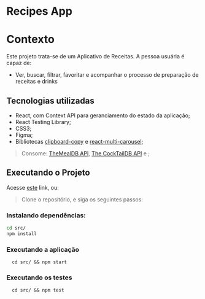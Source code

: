 # Recipes App

# Contexto

Este projeto trata-se de um Aplicativo de Receitas. A pessoa usuária é capaz de:

 - Ver, buscar, filtrar, favoritar e acompanhar o processo de preparação de receitas e drinks

## Tecnologias utilizadas

 - React, com Context API para geranciamento do estado da aplicação;
 - React Testing Library;
 - CSS3; 
 - Figma;
 - Bibliotecas [clipboard-copy](https://www.npmjs.com/package/clipboard-copy) e [react-multi-carousel](https://www.npmjs.com/package/react-multi-carousel);
> Consome: [TheMealDB API](https://www.themealdb.com/), [The CockTailDB API](https://www.thecocktaildb.com/api.php) e ;

## Executando o Projeto

Acesse [este](https://caiocavalcante063.github.io/Recipes-App/) link, ou:

> Clone o repositório, e siga os seguintes passos:

### Instalando dependências:
```bash
cd src/
npm install
``` 
### Executando a aplicação

  ```
    cd src/ && npm start
  ```
 ### Executando os testes
 
  ```
    cd src/ && npm test
  ```
